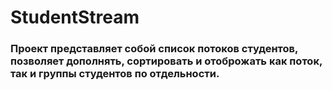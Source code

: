 # StudentStream
### Проект представляет собой список потоков студентов, позволяет дополнять, сортировать и отоброжать как поток, так и группы студентов по отдельности.

